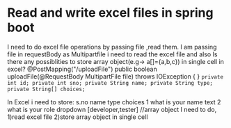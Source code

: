 
# Read and write excel files in spring boot

I need to do excel file operations by passing file ,read them.
I am passing file in requestBody as Multipartfile i need to read the excel file and also
Is there any possiblities to store array object(e.g-> a[]={a,b,c}) in single cell in excel?
@PostMapping("/uploadFile") public boolean uploadFile(@RequestBody MultipartFile file) throws IOException {    }
    `private int id;
private int sno;
private String name;
private String type;
private String[] choices;`

In Excel i need to store:
s.no           name         type            choices 1      what is your name    text 2      what is your role    dropdown        [developer,tester] //array object 
I need to do,
1)read excel file
2)store array object in single cell

        